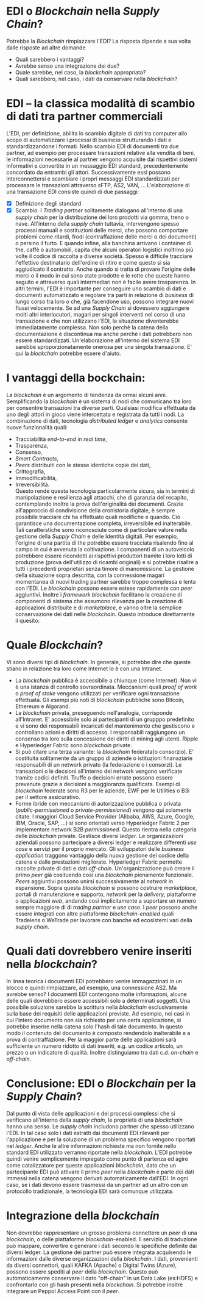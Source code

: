 # EDI o *Blockchain* nella *Supply Chain*? #
Potrebbe la *Blockchain* rimpiazzare l'EDI?
La risposta dipende a sua volta dalle risposte ad altre domande
- Quali sarebbero i vantaggi?
- Avrebbe senso una integrazione dei due?
- Quale sarebbe, nel caso, la *blockchain* appropriata?
- Quali sarebbero, nel caso, i dati da conservare nella *blockchain*?

# EDI – la classica modalità di scambio di dati tra partner commerciali #
L'EDI, per definizione, abilita lo scambio digitale di dati tra computer allo scopo di automatizzare i processi di business strutturando i dati e standardizzandone i formati.
Nello scambio EDI di documenti tra due partner, ad esempio per processare transazioni relative alla vendita di beni, le informazioni necessarie al partner vengono acquisite dai rispettivi sistemi informativi e convertite in un messaggio EDI standard, precedentemente concordato da entrambi gli attori. Successivamente essi possono interconnettersi e scambiare i propri messaggi EDI standardizzati per processare le transazioni attraverso sFTP, AS2, VAN, ...
L'elaborazione di una transazione EDI consiste quindi di due passaggi:
- [x] Definizione degli standard
- [x] Scambio.
I *Trading partner* solitamente dialogano all'interno di una *supply chain* per la distribuzione dei loro prodotti via gomma, treno o nave. All'interno della *supply chain* tuttavia, intervengono spesso processi manuali e sostituzioni delle merci, che possono comportare problemi come ritardi, frodi (contraffazione delle merci o dei documenti) o persino il furto.
E quando infine, alla banchina arrivano i container di the, caffè o automobili, capita che alcuni operatori logistici inoltrino più volte il codice di raccolta a diverse società. Spesso è difficile tracciare l'effettivo destinatario dell'ordine di ritiro e come questo si sia aggiudicato il contratto. Anche quando si tratta di provare l'origine delle merci o il modo in cui sono state prodotte e le rotte che queste hanno seguito e attraverso quali intermediari non è facile avere trasparenza.
In altri termini, l'EDI è importante per conseguire uno scambio di dati e documenti automatizzato e regolare tra parti in relazione di *business* di lungo corso tra loro o che, già facendone uso, possono integrare nuovi flussi velocemente. Se ad una *Supply Chain* si dovessero aggiungere molti altri interlocutori, magari per singoli interventi nel corso di una transazione e che non utilizzano l'EDI, la situazione diventerebbe immediatamente complessa. Non solo perchè la catena della documentazione è discontinua ma anche perchè i dati potrebbero non essere standardizzati. Un'elaborazione all'interno del sistema EDI sarebbe sproporzionatamente onerosa per una singola transazione.
E' qui la *blockchain* potrebbe essere d'aiuto.

# I vantaggi della bockchain: #
La *blockchain* è un argomento di tendenza da ormai alcuni anni. Semplificando la *blockchain* è un sistema di nodi che comunicano tra loro per consentire transazioni tra diverse parti. Qualsiasi modifica effettuata da uno degli attori in gioco viene intercettata e registrata da tutti i nodi. La combinazione di dati, tecnologia *distributed ledger* e *analytics* consente nuove funzionalità quali:
- Tracciabilità *end-to-end* in *real time*,
- Trasparenza,
- Consenso,
- *Smart Contracts*,
- *Peers* distribuiti con le stesse identiche copie dei dati,
- Crittografia,
- Immodificabilità,
- Irreversibilità.  
Questo rende questa tecnologia particolarmente sicura, sia in termini di manipolazione e resilienza agli attacchi, che di garanzia del recapito, contemplando inoltre la prova dell'originalità dei documenti.
Grazie all'approccio di condivisione della cronistoria digitale, è sempre possibile tracciare chi ha effettuato quali modifiche e quando. Ciò garantisce una documentazione completa, irreversibile ed inalterabile. Tali caratterstiche sono riconosciute come di particolare valore nella gestione della *Supply Chain* e delle Identità digitali. Per esempio, l'origine di una partita di the potrebbe essere tracciata risalendo fino al campo in cui è avvenuta la coltivazione. I componenti di un autoveicolo potrebbere essere ricondotti ai rispettivi produttori tramite i loro lotti di produzione (prova dell'utilizzo di ricambi originali) e si potrebbe risalire a tutti i precedenti proprietari senza timore di manomissione.
La gestione della situazione sopra descritta, con la connessione magari momentanea di nuovi trading partner sarebbe troppo complessa e lenta con l'EDI. Le *blockchain* possono essere estese rapidamente con *peer* aggiuntivi. Inoltre i *framework blockchain* facilitano la creazione di componenti di sistema che assumono rilevanza per la creazione di applicazioni distribuite e di *marketplace*, e vanno oltre la semplice conservazione dei dati nelle *blockchain*. Questo introduce direttamente il quesito:

# Quale *Blockchain*? #
Vi sono diversi tipi di *blockchain*. In generale, si potrebbe dire che queste stiano in relazione tra loro come Internet lo è con una Intranet.
* La *blockchain* pubblica è accessibile a chiunque (come Internet). Non vi è una istanza di controllo sovraordinata. Meccanismi quali *proof of work* o *proof of stake* vengono utilizzati per verificare ogni transazione effettuata. Gli esempi più noti di *blockchain* pubbliche sono Bitcoin, Ethereum e Algorand.
* La *blockchain* privata, preseguendo nell'analogia, corrisponde all'Intranet. E' accessibile solo ai partecipanti di un grupppo predefinito e vi sono dei responsabili incaricati del mantenimento che gestiscono e controllano azioni e diritti di accesso. I responsabili raggiungono un consenso tra loro sulla concessione dei diritti di mining agli utenti. Ripple e Hyperledger Fabric sono *blockchain* private.
* Si può citare una terza variante: la *blockchain* federata(o consorzio). E' costituita solitamente da un gruppo di aziende o istituzioni finanaziarie responsabili di un network privato (la federazione o i consorzi). Le transazioni o le decsioni all'interno del network vengono verificate tramite codici definiti. Truffe o decisioni errate possono essere prevenute grazie a decisioni a maggioranza qualificata. Esempi di *blockchain* federate sono R3 per le aziende, EWF per le Utilities o B3i per il settore assicurativo.
* Forme ibride con meccanismi di autorizzazione pubblica o privata (*public-permissioned* o *private-permissioned*) vengono qui solamente citate.
I maggiori Cloud Service Provider (Alibaba, AWS, Azure, Google, IBM, Oracle, SAP, ...) si sono orientati verso Hyperledger Fabric 2 per implementare network B2B *permissioned*. Questo rientra nella categoria delle *blockchain* private. Gestisce diversi *ledger*. Le organizzazioni aziendali possono partecipare a diversi ledger e realizzare differenti *use case* e servizi per il proprio mercato. Gli sviluppatori delle *business application* traggono vantaggio della nuova gestione del codice della catena e dalle prestazioni migliorate.
Hyperledger Fabric permette raccolte private di dati e dati *off-chain*. Un'organizzazione può creare il primo *peer* già cosituendo così una *blockchain* pienamente funzionale. *Peers* aggiuntivi possono unirsi successivamente al *network* in espansione. Sopra questa *blockchain* si possono costruire *marketplace*, portali di manutenzione e supporto, *network* per la *delivery*, piattaforme o applicazioni *web*, andando così implicitamente a suportare un numero sempre maggiore di di *trading partner* e *use case*. I *peer* possono anche essere integrati con altre piattaforme *blockchain-enabled* quali Tradelens o WeTrade per lavorare con banche ed ecosistemi vari della *supply chain*.

# Quali dati dovrebbero venire inseriti nella *blockchain*? #
In linea teorica i documenti EDI potrebbero venire immagazzinati in un blocco e quindi rimpiazzare, ad esempio, una connessione AS2. Ma avrebbe senso? I documenti EDI contengono molte informazioni, alcune delle quali dovrebbero essere accessibili solo a determinati soggetti. Una possibile soluzione sarebbe la scrittura nella *blockchain* esclusivamente sulla base dei requisiti delle applicazioni previste. Ad esempio, nei casi in cui l'intero documento non sia richiesto per una certa applicazione, si potrebbe inserire nella catena solo l'hash di tale documento. In questo modo il contenuto del documento è composto rendendolo inalterabile e a prova di contraffazione. Per la maggior parte delle applicazioni sarà sufficiente un numero ridotto di dati inseriti, e.g. un codice articolo, un prezzo o un indicatore di qualità.
Inoltre distinguiamo tra dati c.d. *on-chain* e *off-chain*.

# Conclusione: EDI o *Blockchain* per la *Supply Chain*? #
Dal punto di vista delle applicazioni e dei processi complessi che si verificano all'interno della *supply chain*, le proprietà di una *blockchain* hanno una senso.
Le *supply chain* includono partner che spesso utilizzano l'EDI. In tal caso solo i dati estratti dai documenti EDI rilevanti per l'applicazione e per la soluzione di un problema specifico vengono riportati nel *ledger*. Anche le altre informazioni richieste ma non fornite nello standard EDI utilizzato verranno riportate nella *blockchain*.
L'EDI potrebbe quindi venire semplicemente impiegato come punto di partenza ed agire come catalizzatore per queste applicazioni *blockchain*, dato che un partecipante EDI può attivare il primo *peer* nella *blockchain* e parte dei dati immessi nella catena vengono derivati automaticamente dall'EDI. In ogni caso, se i dati devono essere trasmessi da un partner ad un altro con un protocollo tradizionale, la tecnologia EDI sarà comunque utilizzata.

# Integrazione della *blockchain* #
Non dovrebbe rappresentare un grosso problema connettere un *peer* di una *blockchain*, o delle piattaforme *blockchain*-enabled.
Il servizio di traduzione può mappare, convertire e generare i dati secondo le specifiche definite dai diversi ledger.
La gestione dei partner può essere integrata acquisendo le informazioni dalle diverse organizzazioni della *blockchain*.
I dati, provenienti da diversi connettori, quali KAFKA (Apache) o Digital Twins (Azure), possono essere spediti al *peer* della *blockchain*. Questo può automaticamente conservare il dato "off-chain" in un Data Lake (es:HDFS) e confrontarlo con gli hash presenti nella *blockchain*.
Si potrebbe inoltre integrare un Peppol Access Point con il *peer*.
